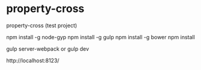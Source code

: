 # property-cross
property-cross (test project)

npm install -g node-gyp
npm install -g gulp
npm install -g bower
npm install

gulp server-webpack
or
gulp dev

http://localhost:8123/